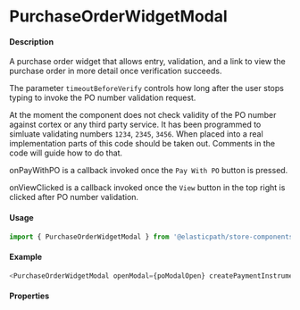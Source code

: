# PurchaseOrderWidgetModal

#### Description

A purchase order widget that allows entry, validation, and a link to view the purchase order in more detail once verification succeeds.

The parameter `timeoutBeforeVerify` controls how long after the user stops typing to invoke the PO number validation request.

At the moment the component does not check validity of the PO number against cortex or any third party service.  It has been programmed to simluate validating numbers `1234`, `2345`, `3456`.  When placed into a real implementation parts of this code should be taken out.  Comments in the code will guide how to do that.

onPayWithPO is a callback invoked once the `Pay With PO` button is pressed.

onViewClicked is a callback invoked once the `View` button in the top right is clicked after PO number validation.


#### Usage

```js
import { PurchaseOrderWidgetModal } from '@elasticpath/store-components';
```

#### Example

```js
<PurchaseOrderWidgetModal openModal={poModalOpen} createPaymentInstrumentActionUri={"/dummy/payment/action/uri"} handleCloseModal={()=>{})} />
```

#### Properties

<!-- PROPS -->
